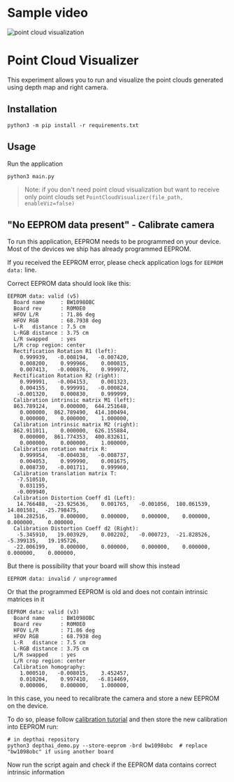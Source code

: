 

# Sample video
![point cloud visualization](https://media.giphy.com/media/W2Es1aC7N0XZIlyRmf/giphy.gif)

# Point Cloud Visualizer

This experiment allows you to run and visualize the point clouds generated using depth map and right camera.

## Installation

```
python3 -m pip install -r requirements.txt
```

## Usage
Run the application
```
python3 main.py
```

> Note: if you don't need point cloud visualization but want to receive only point clouds set `PointCloudVisualizer(file_path, enableViz=false)`


## "No EEPROM data present" - Calibrate camera

To run this application, EEPROM needs to be programmed on your device. Most of the devices we ship has already programmed EEPROM.

If you received the EEPROM error, please check application logs for `EEPROM data:` line.

Correct EEPROM data should look like this:

```
EEPROM data: valid (v5)
  Board name     : BW1098OBC
  Board rev      : R0M0E0
  HFOV L/R       : 71.86 deg
  HFOV RGB       : 68.7938 deg
  L-R   distance : 7.5 cm
  L-RGB distance : 3.75 cm
  L/R swapped    : yes
  L/R crop region: center
  Rectification Rotation R1 (left):
    0.999939,   -0.008194,   -0.007420,
    0.008200,    0.999966,    0.000815,
    0.007413,   -0.000876,    0.999972,
  Rectification Rotation R2 (right):
    0.999991,   -0.004153,    0.001323,
    0.004155,    0.999991,   -0.000824,
   -0.001320,    0.000830,    0.999999,
  Calibration intrinsic matrix M1 (left):
  863.789124,    0.000000,  644.251648,
    0.000000,  862.789490,  414.100494,
    0.000000,    0.000000,    1.000000,
  Calibration intrinsic matrix M2 (right):
  862.911011,    0.000000,  626.155884,
    0.000000,  861.774353,  400.832611,
    0.000000,    0.000000,    1.000000,
  Calibration rotation matrix R:
    0.999954,   -0.004038,   -0.008737,
    0.004053,    0.999990,    0.001675,
    0.008730,   -0.001711,    0.999960,
  Calibration translation matrix T:
   -7.510510,
    0.031195,
   -0.009940,
  Calibration Distortion Coeff d1 (Left):
   14.766488,  -23.925636,    0.001765,   -0.001056,  180.061539,   14.801581,  -25.798475,
  184.282516,    0.000000,    0.000000,    0.000000,    0.000000,    0.000000,    0.000000,
  Calibration Distortion Coeff d2 (Right):
   -5.345910,   19.003929,    0.002202,   -0.000723,  -21.828526,   -5.399135,   19.195726,
  -22.006199,    0.000000,    0.000000,    0.000000,    0.000000,    0.000000,    0.000000,
```

But there is possibility that your board will show this instead

```
EEPROM data: invalid / unprogrammed
```

Or that the programmed EEPROM is old and does not contain intrinsic matrices in it

```
EEPROM data: valid (v3)
  Board name     : BW1098OBC
  Board rev      : R0M0E0
  HFOV L/R       : 71.86 deg
  HFOV RGB       : 68.7938 deg
  L-R   distance : 7.5 cm
  L-RGB distance : 3.75 cm
  L/R swapped    : yes
  L/R crop region: center
  Calibration homography:
    1.000510,   -0.008015,    3.452457,
    0.010204,    0.997410,   -6.814469,
    0.000006,    0.000000,    1.000000,
```

In this case, you need to recalibrate the camera and store a new EEPROM on the device.

To do so, please follow [calibration tutorial](https://docs.luxonis.com/products/stereo_camera_pair/#stereo-calibration)
and then store the new calibration into EEPROM run:

```
# in depthai repository
python3 depthai_demo.py --store-eeprom -brd bw1098obc  # replace "bw1098obc" if using another board 
```

Now run the script again and check if the EEPROM data contains correct intrinsic information